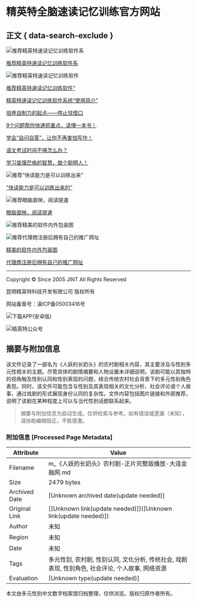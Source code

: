 # 精英特全脑速读记忆训练官方网站

## 正文 { data-search-exclude }


![推荐精英特速读记忆训练软件系](http://m.jint.cn/uploadfile/2022/0627/20220627031857616.png)

[推荐精英特速读记忆训练软件系](http://m.jint.cn/index.php?m=content&c=index&a=show&catid=31&id=2807)

![推荐精英特速读记忆训练软件](http://m.jint.cn/uploadfile/2021/0831/20210831051827147.jpg)

[推荐精英特速读记忆训练软件“](http://m.jint.cn/index.php?m=content&c=index&a=show&catid=31&id=2761)

[精英特速读记忆训练软件系统“使用简介”](http://m.jint.cn/index.php?m=content&c=index&a=show&catid=31&id=2807)

[培养自制力的起点——停止找借口](http://m.jint.cn/index.php?m=content&c=index&a=show&catid=60&id=2806)

[9个问题帮你快速抓重点，读懂一本书！](http://m.jint.cn/index.php?m=content&c=index&a=show&catid=40&id=2805)

[学会“自问自答”，让你不再害怕写作！](http://m.jint.cn/index.php?m=content&c=index&a=show&catid=60&id=2804)

[语文考试时间不够怎么办？](http://m.jint.cn/index.php?m=content&c=index&a=show&catid=60&id=2803)

[学习查理芒格的智慧，做个聪明人！](http://m.jint.cn/index.php?m=content&c=index&a=show&catid=60&id=2802)

![推荐“快读能力是可以训练出来"](http://m.jint.cn/uploadfile/2017/0613/20170613110740195.png)

[“快读能力是可以训练出来的”](http://m.jint.cn/index.php?m=content&c=index&a=show&catid=31&id=19)

![推荐眼脑直映，阅读提速](http://m.jint.cn/uploadfile/2017/0613/20170613104425498.png)

[眼脑直映，阅读提速](http://m.jint.cn/index.php?m=content&c=index&a=show&catid=33&id=34)

![推荐精美的软件内外包装图](http://m.jint.cn/uploadfile/2017/0613/20170613015736396.jpg)

![推荐代理商注册后拥有自己的推广网址](http://m.jint.cn/uploadfile/2019/0721/thumb_679_471_20170613124203914.jpg)

[精美的软件内外包装图](http://m.jint.cn/index.php?m=content&c=index&a=show&catid=47&id=191)

[代理商注册后拥有自己的推广网址](http://m.jint.cn/index.php?m=content&c=index&a=show&catid=45&id=184)

---

Copyright © Since 2005 JINT All Rights Reserved

昆明精英特科技开发有限公司 版权所有

网站备案号：滇ICP备05003416号

![下载APP(安卓版)](http://www.jint.cn/images/androidApp.png)

![精英特公众号](http://www.jint.cn/images/jintWeiXin.jpg)
<!-- tcd_original_link http://m.jint.cn/index.php?/20241106194535/VTdSdlR3_469944315.html -->


## 摘要与附加信息

<!-- tcd_abstract -->
该文件记录了一部名为《人妖的长奶头》的农村剧相关内容，其主要涉及与性别多元性相关的主题。尽管具体的剧情摘要和人物设置未详细说明，该剧可能以其独特的视角触及性别认同和性别表现的问题，结合传统农村社会背景下的多元性别角色表现。同时，该文件可能包含与性别及其表现相关的文化分析、社会评论或个人故事，通过戏剧的形式展现身份认同的复杂性。文件内容包括图片链接和外部推荐，说明了该剧在某种程度上可以与当代性别话题联系起来。
<!-- tcd_abstract_end -->

> 摘要与附加信息为自动生成，仅供检索与参考。如有错误或遗漏（未知），请协助编辑指正，不胜感激。

### 附加信息 [Processed Page Metadata]

| Attribute       | Value                                  |
|-----------------|----------------------------------------|
| Filename        | m_《人妖的长奶头》农村剧-正片完整版播放-大连金融网.md                             |
| Size            | 2479 bytes                           |
| Archived Date   | [Unknown archived date(update needed)]                             |
| Original Link   | [[Unknown link(update needed)]]([Unknown link(update needed)])                       |
| Author          | 未知                               |
| Region          | 未知                               |
| Date            | 未知                                 |
| Tags            | 多元性别, 农村剧, 性别认同, 文化分析, 传统社会, 戏剧表现, 性别角色, 社会评论, 个人故事, 网络资源                                 |
| Evaluation            | [Unknown type(update needed)]                                 |
<!-- tcd_table_end -->

本文由多元性别中文数字档案馆归档整理，仅供浏览。版权归原作者所有。
